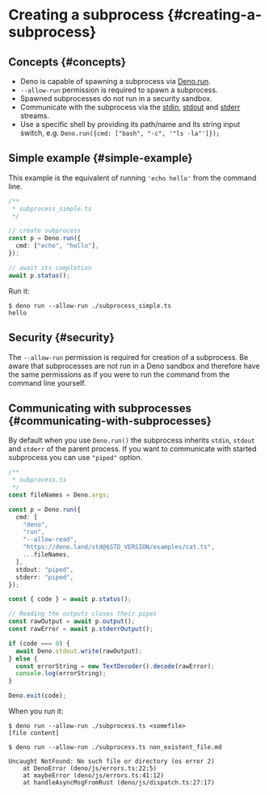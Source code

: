 # Creating a subprocess {#creating-a-subprocess}

## Concepts {#concepts}

- Deno is capable of spawning a subprocess via
  [Deno.run](https://doc.deno.land/builtin/stable#Deno.run).
- `--allow-run` permission is required to spawn a subprocess.
- Spawned subprocesses do not run in a security sandbox.
- Communicate with the subprocess via the
  [stdin](https://doc.deno.land/builtin/stable#Deno.stdin),
  [stdout](https://doc.deno.land/builtin/stable#Deno.stdout) and
  [stderr](https://doc.deno.land/builtin/stable#Deno.stderr) streams.
- Use a specific shell by providing its path/name and its string input switch,
  e.g. `Deno.run({cmd: ["bash", "-c", '"ls -la"']});`

## Simple example {#simple-example}

This example is the equivalent of running `'echo hello'` from the command line.

```ts
/**
 * subprocess_simple.ts
 */

// create subprocess
const p = Deno.run({
  cmd: ["echo", "hello"],
});

// await its completion
await p.status();
```

Run it:

```shell
$ deno run --allow-run ./subprocess_simple.ts
hello
```

## Security {#security}

The `--allow-run` permission is required for creation of a subprocess. Be aware
that subprocesses are not run in a Deno sandbox and therefore have the same
permissions as if you were to run the command from the command line yourself.

## Communicating with subprocesses {#communicating-with-subprocesses}

By default when you use `Deno.run()` the subprocess inherits `stdin`, `stdout`
and `stderr` of the parent process. If you want to communicate with started
subprocess you can use `"piped"` option.

```ts
/**
 * subprocess.ts
 */
const fileNames = Deno.args;

const p = Deno.run({
  cmd: [
    "deno",
    "run",
    "--allow-read",
    "https://deno.land/std@$STD_VERSION/examples/cat.ts",
    ...fileNames,
  ],
  stdout: "piped",
  stderr: "piped",
});

const { code } = await p.status();

// Reading the outputs closes their pipes
const rawOutput = await p.output();
const rawError = await p.stderrOutput();

if (code === 0) {
  await Deno.stdout.write(rawOutput);
} else {
  const errorString = new TextDecoder().decode(rawError);
  console.log(errorString);
}

Deno.exit(code);
```

When you run it:

```shell
$ deno run --allow-run ./subprocess.ts <somefile>
[file content]

$ deno run --allow-run ./subprocess.ts non_existent_file.md

Uncaught NotFound: No such file or directory (os error 2)
    at DenoError (deno/js/errors.ts:22:5)
    at maybeError (deno/js/errors.ts:41:12)
    at handleAsyncMsgFromRust (deno/js/dispatch.ts:27:17)
```
